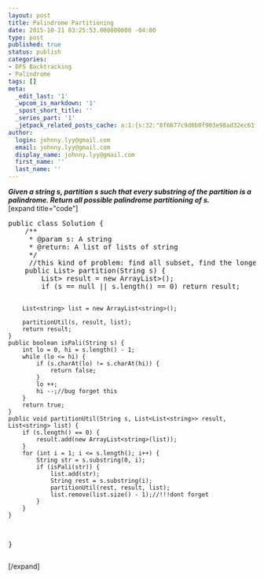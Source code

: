 ```yaml
---
layout: post
title: Palindrome Partitioning
date: 2015-10-21 03:25:53.000000000 -04:00
type: post
published: true
status: publish
categories:
- DFS Backtracking
- Palindrome
tags: []
meta:
  _edit_last: '1'
  _wpcom_is_markdown: '1'
  _spost_short_title: ''
  _series_part: '1'
  _jetpack_related_posts_cache: a:1:{s:32:"8f6677c9d6b0f903e98ad32ec61f8deb";a:2:{s:7:"expires";i:1467621056;s:7:"payload";a:3:{i:0;a:1:{s:2:"id";i:1208;}i:1;a:1:{s:2:"id";i:393;}i:2;a:1:{s:2:"id";i:1422;}}}}
author:
  login: johnny.lyy@gmail.com
  email: johnny.lyy@gmail.com
  display_name: johnny.lyy@gmail.com
  first_name: ''
  last_name: ''
---
```

<p><strong><em>Given a string s, partition s such that every substring of the partition is a palindrome. Return all possible palindrome partitioning of s.</em></strong><br />
[expand title="code"]</p>
<pre>
public class Solution {
    /**
     * @param s: A string
     * @return: A list of lists of string
     */
     //this kind of problem: find all subset, find the longest ... always using dfs and backtracking.
    public List<List<string>> partition(String s) {
        List<List<string>> result = new ArrayList<List<string>>();
        if (s == null || s.length() == 0) return result;
        
        List<string> list = new ArrayList<string>();
        
        partitionUtil(s, result, list);
        return result;
    }    
    public boolean isPali(String s) {
        int lo = 0, hi = s.length() - 1;
        while (lo <= hi) {
            if (s.charAt(lo) != s.charAt(hi)) {
                return false;
            }
            lo ++;
            hi --;//bug forget this
        }
        return true;
    }    
    public void partitionUtil(String s, List<List<string>> result, List<string> list) {
        if (s.length() == 0) {
            result.add(new ArrayList<string>(list));
        }        
        for (int i = 1; i <= s.length(); i++) {
            String str = s.substring(0, i);
            if (isPali(str)) {
                list.add(str);
                String rest = s.substring(i);
                partitionUtil(rest, result, list);
                list.remove(list.size() - 1);//!!!dont forget
            }
        }
    }
}
</string></string></string></string></string></string></string></string></pre>
<p>[/expand]</p>
